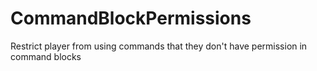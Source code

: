 # CommandBlockPermissions

Restrict player from using commands that they don't have permission in command blocks